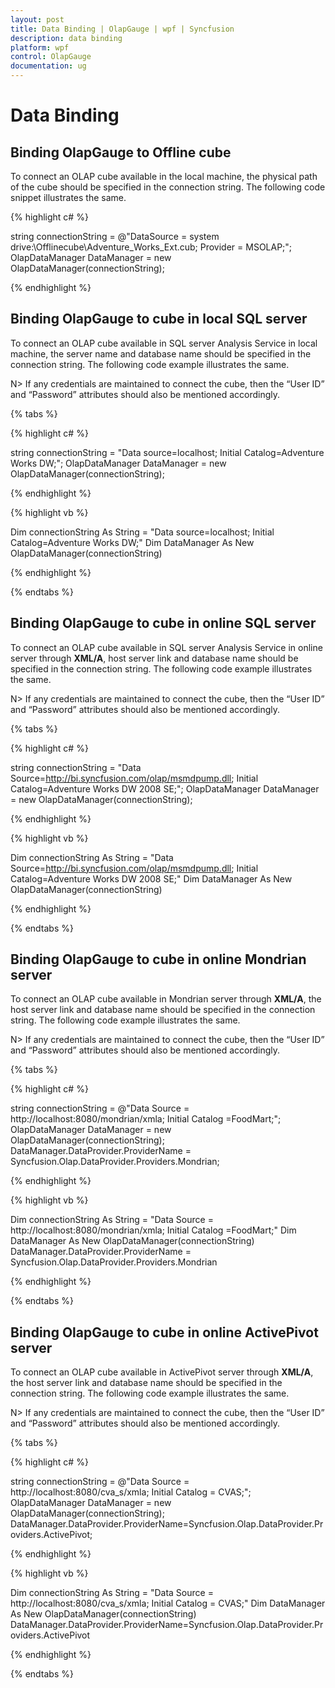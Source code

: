```yaml
---
layout: post
title: Data Binding | OlapGauge | wpf | Syncfusion
description: data binding
platform: wpf
control: OlapGauge
documentation: ug
---
```


# Data Binding

## Binding OlapGauge to Offline cube

To connect an OLAP cube available in the local machine, the physical path of the cube should be specified in the connection string. The following code snippet illustrates the same.

{% highlight c# %}

string connectionString = @"DataSource = system drive:\Offlinecube\Adventure_Works_Ext.cub; Provider = MSOLAP;";
OlapDataManager DataManager = new OlapDataManager(connectionString);

{% endhighlight %}

## Binding OlapGauge to cube in local SQL server

To connect an OLAP cube available in SQL server Analysis Service in local machine, the server name and database name should be specified in the connection string. The following code example illustrates the same.

N> If any credentials are maintained to connect the cube, then the “User ID” and “Password” attributes should also be mentioned accordingly.

{% tabs %}

{% highlight c# %}

string connectionString = "Data source=localhost; Initial Catalog=Adventure Works DW;";
OlapDataManager DataManager = new OlapDataManager(connectionString);

{% endhighlight %}

{% highlight vb %}

Dim connectionString As String = "Data source=localhost; Initial Catalog=Adventure Works DW;"
Dim DataManager As New OlapDataManager(connectionString)

{% endhighlight %}

{% endtabs %}

## Binding OlapGauge to cube in online SQL server

To connect an OLAP cube available in SQL server Analysis Service in online server through **XML/A**, host server link and database name should be specified in the connection string. The following code example illustrates the same.

N> If any credentials are maintained to connect the cube, then the “User ID” and “Password” attributes should also be mentioned accordingly.

{% tabs %}

{% highlight c# %}

string connectionString = "Data Source=http://bi.syncfusion.com/olap/msmdpump.dll; Initial Catalog=Adventure Works DW 2008 SE;";
OlapDataManager DataManager = new OlapDataManager(connectionString);

{% endhighlight %}

{% highlight vb %}

Dim connectionString As String = "Data Source=http://bi.syncfusion.com/olap/msmdpump.dll; Initial Catalog=Adventure Works DW 2008 SE;"
Dim DataManager As New OlapDataManager(connectionString)

{% endhighlight %}

{% endtabs %}

## Binding OlapGauge to cube in online Mondrian server

To connect an OLAP cube available in Mondrian server through **XML/A**, the host server link and database name should be specified in the connection string. The following code example illustrates the same.

N> If any credentials are maintained to connect the cube, then the “User ID” and “Password” attributes should also be mentioned accordingly.

{% tabs %}

{% highlight c# %}

string connectionString = @"Data Source = http://localhost:8080/mondrian/xmla; Initial Catalog =FoodMart;";
OlapDataManager DataManager = new OlapDataManager(connectionString);
DataManager.DataProvider.ProviderName = Syncfusion.Olap.DataProvider.Providers.Mondrian;

{% endhighlight %}

{% highlight vb %}

Dim connectionString As String = "Data Source = http://localhost:8080/mondrian/xmla; Initial Catalog =FoodMart;"
Dim DataManager As New OlapDataManager(connectionString)
DataManager.DataProvider.ProviderName = Syncfusion.Olap.DataProvider.Providers.Mondrian

{% endhighlight %}

{% endtabs %}

## Binding OlapGauge to cube in online ActivePivot server

To connect an OLAP cube available in ActivePivot server through **XML/A**, the host server link and database name should be specified in the connection string. The following code example illustrates the same.

N> If any credentials are maintained to connect the cube, then the “User ID” and “Password” attributes should also be mentioned accordingly.

{% tabs %}

{% highlight c# %}

string connectionString = @"Data Source = http://localhost:8080/cva_s/xmla; Initial Catalog = CVAS;";
OlapDataManager DataManager = new OlapDataManager(connectionString);
DataManager.DataProvider.ProviderName=Syncfusion.Olap.DataProvider.Providers.ActivePivot;

{% endhighlight %}

{% highlight vb %}

Dim connectionString As String = "Data Source = http://localhost:8080/cva_s/xmla; Initial Catalog = CVAS;"
Dim DataManager As New OlapDataManager(connectionString)
DataManager.DataProvider.ProviderName=Syncfusion.Olap.DataProvider.Providers.ActivePivot

{% endhighlight %}

{% endtabs %}